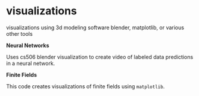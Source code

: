 # visualizations

visualizations using 3d modeling software blender, matplotlib, or various other tools

**Neural Networks**

Uses cs506 blender visualization to create video of labeled data predictions in a neural network.

**Finite Fields**

This code creates visualizations of finite fields using `matplotlib`.
